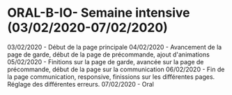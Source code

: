 # ORAL-B-IO- Semaine intensive (03/02/2020-07/02/2020)

03/02/2020 - Début de la page principale
04/02/2020 - Avancement de la page de garde, début de la page de précommande, ajout d'animations
05/02/2020 - Finitions sur la page de garde, avancée sur la page de précommande, début de la page sur la communication
06/02/2020 - Fin de la page communication, responsive, finissions sur les différentes pages. Réglage des différentes erreurs.
07/02/2020 - Oral